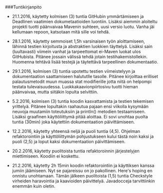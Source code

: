 ###Tuntikirjanpito

- 21.1.2016, käytetty kolmisen (3) tuntia GitHubin ymmärtämiseen ja Deadlinen vaatimien dokumetaatioiden luontiin. Lisäksi aiemmin aloiteltu projekti tuotti päänvaivaa Mavenin suhteen, uusi versio luotu. Vanha jäi kellumaan repoon, katsotaan mitä sille voi tehdä.

- 28.1.2016, käytetty semmoiset 1,5h varsinaisen työn aloittamiseen, lähinnä testien kirjoitusta ja abstraktien luokkien täyttelyä. Lisäksi sain (luultavasti) viimein vanhat ja tarpeettomat ei-Maven luokat ulos GitHubista. Pitänee jossain välissä tehdä jotain testihakemistollekin. Huomenna tehtävä lisää testejä ja täytettävä tarpeellinen dokumentaatio.

- 29.1.2016, kolmisen (3) tuntia upotettu testien viimeistelyyn ja dokumentaation saattamiseen halututlle tasolle. Pitänee kirjoittaa erilliset palautusmetodit muun muassa stat modifierille jotta niitä on helpompi testata tulevaisuudessa. Luokkakaavionpiirtosivu tuotti hieman päänvaivaa, mutta siitäkin lopulta selvittiin.

- 5.2.2016, kolmisen (3) tuntia koodin kasvattamista ja testien tekemisen yrittelyä. Pitänee lopultakin raahautua pajaan ensi viikolla kysymään neuvoja muutamiin toteutuksiin ja println() metodien testaamiseen. Lisäksi graafinen käyttöliittymä pitää aloittaa. Ei sovi unohtaa puolta tuntia (30min) joka käytettiin dokumentaation päivittämiseen.

- 12.2.2016, käytetty yhteensä neljä ja puoli tuntia (4,5). Ohjelman refaktorointiin ja käyttöliittymän pohjustukseen kului tästä noin kaksi ja puoli (2,5) ja loput kaksi dokumentaation päivittämiseen.

- 20.2.2016, käytetty puolitoista tuntia refaktoroinnin järjestelyjen miettimiseen. Koodiin ei koskettu.

- 21.2.2016, käytetty 2h 15min koodin refaktorointiin ja käyttiksen kanssa jumiin jäämiseen. Nyt se pajareissu on jo pakollinen. Here's hoping en onnistu unohtamaan. Tämän jälkeen puolitoista (1,5) tuntia Checkstyle virheiden haravointia ja kaavioiden päivittelyä. Javadocceja tarvittiinkin enemmän kuin oletin.
